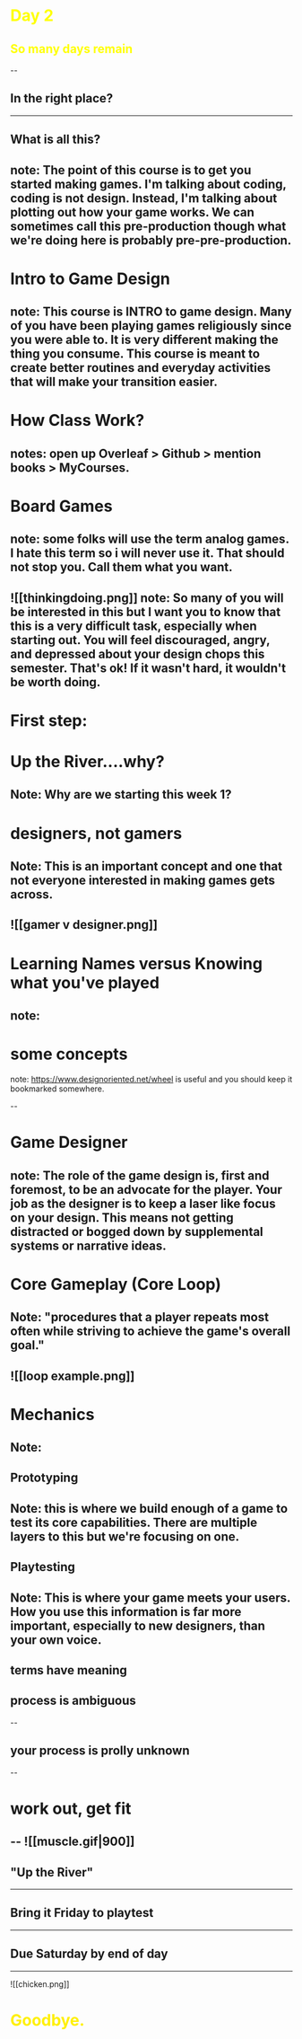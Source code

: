 <!-- slide bg= "[[moon.png]]" -->
# <font color="#ffff00">Day 2</font>

## <font color="#ffff00">So many days remain</font>

--
## In the right place? 

---
## What is all this?
note: The point of this course is to get you started making games. I'm talking about coding, coding is not design. Instead, I'm talking about plotting out how your game works. We can sometimes call this pre-production though what we're doing here is probably pre-pre-production.
--
# Intro to Game Design
note: This course is INTRO to game design. Many of you have been playing games religiously since you were able to. It is very different making the thing you consume. This course is meant to create better routines and everyday activities that will make your transition easier.
--
# How Class Work?
notes: open up Overleaf > Github > mention books > MyCourses. 
---
# Board Games
note: some folks will use the term analog games. I hate this term so i will never use it. That should not stop you. Call them what you want.
--
![[thinkingdoing.png]]
note: So many of you will be interested in this but I want you to know that this is a very difficult task, especially when starting out. You will feel discouraged, angry, and depressed about your design chops this semester. That's ok! If it wasn't hard, it wouldn't be worth doing. 
--
# First step: 
# Up the River....why?
Note: Why are we starting this week 1?
--
# designers, not gamers
Note: This is an important concept and one that not everyone interested in making games gets across.
--
![[gamer v designer.png]]
--
# Learning Names versus Knowing what you've played
note: 
---
# some concepts

note: https://www.designoriented.net/wheel is useful and you should keep it bookmarked somewhere.

--
# Game Designer 
note: The role of the game design is, first and foremost, to be an advocate for the player. Your job as the designer is to keep a laser like focus on your design. This means not getting distracted or bogged down by supplemental systems or narrative ideas. 
--
#  Core Gameplay (Core Loop)
Note: "procedures that a player repeats most often while striving to achieve the game's overall goal."
--
![[loop example.png]]
--
# Mechanics
Note: 
--
## Prototyping
Note: this is where we build enough of a game to test its core capabilities. There are multiple layers to this but we're focusing on one.
--
## Playtesting
Note: This is where your game meets your users. How you use this information is far more important, especially to new designers, than your own voice. 
--
## terms have meaning 
## process is ambiguous
--
## your process is prolly unknown
--
# work out, get fit
--
![[muscle.gif|900]]
---
## "Up the River" 
---
## Bring it Friday to playtest
---
## Due Saturday by end of day
---
![[chicken.png]]
# <font color= "FFF00">Goodbye.</font>

